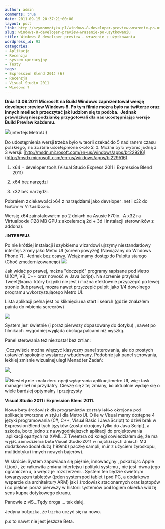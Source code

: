 ```yaml
---
author: admin
comments: true
date: 2011-09-15 20:37:21+00:00
layout: post
link: http://szymonmotyka.pl/windows-8-developer-preview-wrazenie-po-uzytkowaniu/
slug: windows-8-developer-preview-wrazenie-po-uzytkowaniu
title: Windows 8 developer preview - wrażenie z użytkowania
wordpress_id: 93
categories:
- Aplikacje
- Recenzja
- System Operacyjny
- Testy
tags:
- Expression Blend 2011 (6)
- Recenzja
- Visual Studio 2011
- Windows 8
---
```


**Dnia 13.09.2011 Microsoft na Build Windows zaprezentował wersję developer preview Windows 8. Po tym filmie można było na twitterze oraz innych mediach przeczytać jak ludziom się to podoba.  Jednak prawdziwą niespodziankę przygotowali dla nas udostępniając wersje Build Preview każdemu.**

[![](http://szymonmotyka.pl/wp-content/uploads/2011/09/metroui11.png?w=1024)](http://szymonmotyka.pl/wp-content/uploads/2011/09/metroui11.png)(interfejs MetroUI)<!-- more -->

Do udostępnienia wersji trzeba było w teorii czekać do 5 nad ranem czasu polskiego, ale została udostępniona około 2-3. Można było wybrać jedną z 3 wersji: [http://msdn.microsoft.com/en-us/windows/apps/br229516](http://msdn.microsoft.com/en-us/windows/apps/br229516)



	
  1. x64 + developer tools (Visual Studio Express 2011 i Expression Blend 2011)

	
  2. x64 bez narzędzi

	
  3. x32 bez narzędzi.




Pobrałem z ciekawości x64 z narzędziami jako developer .net i x32 do testów w VirtualBoxie.




Wersję x64 zainstalowałem po 2 dniach na Asusie K70io.  A x32 na Virtualboxie (128 MB GPU z akceleracją 2d + 3d i instalacji sterowników z addona).




**.INTERFEJS**




Po nie krótkiej instalacji i szybkiemu wizardowi ujrzymy niestandardowy interfejs znany jako Metro UI (screen powyżej) (Nawiązany do Windows Phone 7).  Jednak bez obawy. Wciąż mamy dostęp do Pulpitu starego (Choć zmodernizowanego) [![](http://szymonmotyka.pl/wp-content/uploads/2011/09/trocheklaski.png?w=1024)](http://szymonmotyka.pl/wp-content/uploads/2011/09/trocheklaski.png)




Jak widać po prawej, można "doczepić" programy napisane pod Metro UI(C#, VB, C++ oraz nowość w Java Script). Na screenie przykład Tweet@rama  który brzydki nie jest i można efektownie przyczepić po lewej stronie (lub prawej, można nawet przyczepić pulpit  jako 1/4 dowolnego programu wykorzystującego Metro UI.




Lista aplikacji pełna jest po kliknięciu na start i search (gdzie znalazłem painta do robienia screenów)




[![](http://szymonm.files.wordpress.com/2011/09/aplikacje.png?w=300)](http://szymonm.files.wordpress.com/2011/09/aplikacje.png)




System jest świetnie (i poraz pierwszy dopasowany do dotyku) , nawet po filmikach  wygodniej wygląda obsługa palcami niż myszką.




Panel sterowania też nie został bez zmian:




[ ](http://szymonmotyka.pl/wp-content/uploads/2011/09/panelsterowania.png)Oczywiście można włączyć klasyczny panel sterowania, ale do prostych ustawień spokojnie wystarczy wbudowany. Podobnie jak panel sterowania, lekkiej zmianie wizualnej uległ Menadżer Zadań:




[![](http://szymonmotyka.pl/wp-content/uploads/2011/09/taskmanager.png?w=300) ](http://szymonmotyka.pl/wp-content/uploads/2011/09/taskmanager.png)




[![](http://szymonmotyka.pl/wp-content/uploads/2011/09/wydajnosc.png?w=300)](http://szymonmotyka.pl/wp-content/uploads/2011/09/wydajnosc.png)Niestety nie znalazłem  opcji wyłączania aplikacji metro UI, więc task manager był mi przydatny. Cieszę się z tej zmiany, bo aktualnie wydaje się o wiele bardziej optymalny i przejrzysty.




**Visual Studio 2011 i Expression Blend 2011.**




Nowe bety środowisk dla programistów zostały lekko okrojone pod aplikacje tworzone w stylu i dla Metro UI. O ile w Visual mamy dostępne 4 języki programowania (C#, C++, Visual Basic i Java Script) to dziwi brak w Expression Blend tych języków (został okrojony tylko do Java Script), a szkoda, bo to jedno z najwygodniejszych aplikacji do projektowania  aplikacji opartych na XAML. Z Tweetera od kolegi dowiedziałem się, że ma wyjść samodzielna beta Visual Studio 2011 w najbliższych dniach. MS dodatkowo dodał dużą (199mb) paczkę sampli, m.in z użyciem żyroskopu, multidotyku i innych nowych bajerów).




W skrócie: System zapowiada się pięknie, innowacyjny , pokazując Apple (Lion) , że całkowita zmiana interfejsu i polityki systemu , nie jest równa jego ograniczeniu, a wręcz jej rozszerzeniu. System ten będzie świetnym towarzyszem tabletów (jeden system pod tablet i pod PC, a dodatkowo wsparcie dla architektury ARM) jak i środowisk stacjonarnych oraz laptopów i co piękne, poraz pierwszy w historii systemów pod logiem okienka widzę sens kupna dotykowego ekranu.




Panowie z MS...Tędy droga ... tak dalej.




Jedyna bolączka, że trzeba uczyć się na nowo.




p.s to nawet nie jest jeszcze Beta.
